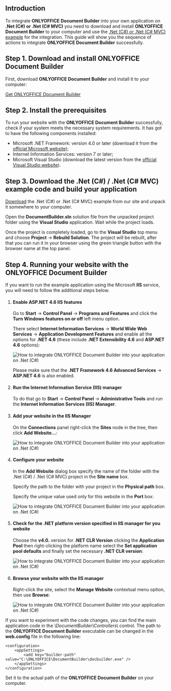 ## Introduction

To integrate **ONLYOFFICE Document Builder** into your own application on **.Net (C#) or .Net (C# MVC)** you need to download and install **ONLYOFFICE Document Builder** to your computer and use the [.Net (C#) or .Net (C# MVC) example](/docbuilder/integratingdocumentbuilder) for the integration. This guide will show you the sequence of actions to integrate **ONLYOFFICE Document Builder** successfully.

## Step 1. Download and install ONLYOFFICE Document Builder

First, download **ONLYOFFICE Document Builder** and install it to your computer:

[Get ONLYOFFICE Document Builder](https://www.onlyoffice.com/download-builder.aspx?from=api)

## Step 2. Install the prerequisites

To run your website with the **ONLYOFFICE Document Builder** successfully, check if your system meets the necessary system requirements. It has got to have the following components installed:

* Microsoft .NET Framework: version 4.0 or later (download it from the [official Microsoft website](https://www.microsoft.com/en-US/download/details.aspx?id=30653));
* Internet Information Services: version 7 or later;
* Microsoft Visual Studio (download the latest version from the [official Visual Studio website](https://www.visualstudio.com/downloads/download-visual-studio-vs)).

## Step 3. Download the .Net (C#) / .Net (C# MVC) example code and build your application

[Download](/docbuilder/integratingdocumentbuilder) the .Net (C#) or .Net (C# MVC) example from our site and unpack it somewhere to your computer.

Open the **DocumentBuilder.sln** solution file from the unpacked project folder using the **Visual Studio** application. Wait while the project loads.

Once the project is completely loaded, go to the **Visual Studio** top menu and choose **Project** -> **Rebuild Solution**. The project will be rebuilt, after that you can run it in your browser using the green triangle button with the browser name at the top panel.

## Step 4. Running your website with the ONLYOFFICE Document Builder

If you want to run the example application using the Microsoft **IIS** service, you will need to follow the additional steps below.

1. #### Enable ASP.NET 4.6 IIS features

   Go to **Start** -> **Control Panel** -> **Programs and Features** and click the **Turn Windows features on or off** left menu option.

   There select **Internet Information Services** -> **World Wide Web Services** -> **Application Development Features** and enable all the options for **.NET 4.6** (these include **.NET Extensibility 4.6** and **ASP.NET 4.6** options):

   ![How to integrate ONLYOFFICE Document Builder into your application on .Net (C#)](/content/img/docbuilder/csharp/net46.png)

   Please make sure that the **.NET Framework 4.6 Advanced Services** -> **ASP.NET 4.6** is also enabled.

2. #### Run the Internet Information Service (IIS) manager

   To do that go to **Start** -> **Control Panel** -> **Administrative Tools** and run the **Internet Information Services (IIS) Manager**.

3. #### Add your website in the IIS Manager

   On the **Connections** panel right-click the **Sites** node in the tree, then click **Add Website...**:

   ![How to integrate ONLYOFFICE Document Builder into your application on .Net (C#)](/content/img/docbuilder/csharp/add.png)

4. #### Configure your website

   In the **Add Website** dialog box specify the name of the folder with the .Net (C#) / .Net (C# MVC) project in the **Site name** box.

   Specify the path to the folder with your project in the **Physical path** box.

   Specify the unique value used only for this website in the **Port** box:

   ![How to integrate ONLYOFFICE Document Builder into your application on .Net (C#)](/content/img/docbuilder/csharp/sitename.png)

5. #### Check for the .NET platform version specified in IIS manager for you website

   Choose the **v4.0.** version for **.NET CLR Version** clicking the **Application Pool** then right-clicking the platform name select the **Set application pool defaults** and finally set the necessary **.NET CLR version**:

   ![How to integrate ONLYOFFICE Document Builder into your application on .Net (C#)](/content/img/docbuilder/csharp/platform.png)

6. #### Browse your website with the IIS manager

   Right-click the site, select the **Manage Website** contextual menu option, then use **Browse**:

   ![How to integrate ONLYOFFICE Document Builder into your application on .Net (C#)](/content/img/docbuilder/csharp/browse.png)

If you want to experiment with the code changes, you can find the main application code in the *\DocumentBuilder\Controllers\\* control. The path to the **ONLYOFFICE Document Builder** executable can be changed in the **web.config** file in the following line:

```
<configuration>
    <appSettings>
        <add key="builder-path" value="C:\ONLYOFFICE\DocumentBuilder\docbuilder.exe" />
    </appSettings>
</configuration>
```

Set it to the actual path of the **ONLYOFFICE Document Builder** on your computer.

